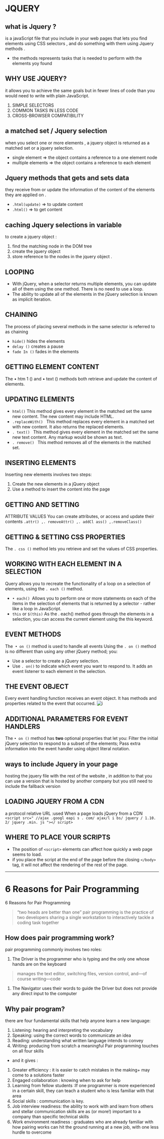 # JQUERY
## what is Jquery ?
is a javaScript file that you include in your web pages that lets you find elements using CSS selectors , and do something with them using Jquery methods .
* the methods represents tasks that is needed to perform with the elements yoy found 
## WHY USE JQUERY? 
it allows you to achieve 
the same goals but in fewer lines of code than you would need to write 
with plain JavaScript.
1. SIMPLE SELECTORS 
1. COMMON TASKS IN LESS CODE 
1. CROSS-BROWSER COMPATIBILITY
## a matched set / Jquery selection
when you select one or more elements , a jquery object is returned as a matched set or a jquery selection.
* single element => the object contains a reference to a one element node
* multiple elements => the object contains a reference to each element 
## Jquery methods that gets and sets data 
they receive from or update the information of the content of the elements they are applied on .
* `.html(update)` => to update content
* `.html()` => to get content
## caching Jquery selections in variable 
to create a jquery object :
1. find the matching node in the DOM tree
1. create the jquery object 
1. store reference to the nodes in the jquery object .
## LOOPING 
* With jQuery, when a selector 
returns multiple elements, you 
can update all of them using the 
one method. There is no need to 
use a loop. 
* The ability to update all of the 
elements in the jQuery selection 
is known as implicit iteration. 
## CHAINING 
The process of placing several 
methods in the same selector is 
referred to as chaining
* `hide()` hides the elements 
* `delay ()` creates a pause 
* `fade In ()` fades in the elements 
 ## GETTING ELEMENT CONTENT
 The • htm 1 () and • text () methods both retrieve and update the content 
of elements.
## UPDATING ELEMENTS 
* `html()` 
This method gives every element 
in the matched set the same new 
content. The new content may 
include HTML. 
* `.replaceWith() `
This method replaces every 
element in a matched set with 
new content. It also returns the 
replaced elements. 
* `. text() `
This method gives every element 
in the matched set the same new 
text content. Any markup would 
be shown as text. 
* `. remove() `
This method removes all of the 
elements in the matched set.
## INSERTING ELEMENTS 
Inserting new elements involves two steps: 
1. Create the new elements in a jQuery object 
2. Use a method to insert the content into the page 
## GETTING AND SETTING 
ATTRIBUTE VALUES 
You can create attributes, or access and update their contents
`.attr() ,. removeAttr() ,. addCl ass() ,.removeClass() `
## GETTING & SETTING CSS PROPERTIES 
The `. css ()` method lets you retrieve 
and set the values of CSS properties. 
## WORKING WITH EACH ELEMENT IN A SELECTION
Query allows you to recreate the functionality of a loop on a selection of elements, using the `. each ()` method. 
* `• each() `Allows you to perform one or 
more statements on each of 
the items in the selection of 
elements that is returned by a 
selector - rather like a loop in 
JavaScript.
* `this` or `$(this)` 
As the . each() method goes 
through the elements in a 
selection, you can access the 
current element using the this 
keyword.
## EVENT METHODS 
The` • on ()` method is used to handle all events
Using the `. on ()` method is no 
different than using any other 
jQuery method; you: 
* Use a selector to create a 
jQuery selection. 
* Use `. on()` to indicate which 
event you want to respond to. 
It adds an event listener to 
each element in the selection. 
## THE EVENT OBJECT 
Every event handling function receives an event object. 
It has methods and properties related to the event that occurred. 
![i](/Code301Reading-Notes/1.PNG)
## ADDITIONAL PARAMETERS FOR EVENT HANDLERS 
The `• on ()` method has **two**  optional properties that let you: 
Filter the initial jQuery selection to respond to a subset of the elements; 
Pass extra information into the event handler using object literal notation. 
## ways to include Jquery in your page 

hosting the jquery file with the rest of the website , in addition to that you can use a version that is hosted by another company but you still need to include the fallback version 
## LOADING JQUERY FROM A CDN
a protocol 
relative URL :used When a page loads jQuery from 
a CDN
`<script src=" //ajax .googl eapi s . com/ ajax/l i bs/ jquery / 1.10. 2/ jquery .min. js "></ script>`
## WHERE TO PLACE YOUR SCRIPTS 
* The position of `<script>` elements can affect 
how quickly a web page seems to load. 
* if you place the script at the end of the 
page before the closing `</body>` tag, it will not affect 
the rendering of the rest of the page. 
*** 
# 6 Reasons for Pair Programming
6 Reasons for Pair Programming
> “two heads are better than one”
pair programming is the practice of two developers sharing a single workstation to interactively tackle a coding task together
## How does pair programming work?
pair programming commonly involves two roles:
1. The Driver is the programmer who is typing and the only one whose hands are on the keyboard
> manages the text editor, switching files, version control, and—of course writing—code
1. The Navigator uses their words to guide the Driver but does not provide any direct input to the computer
## Why pair program?
there are four fundamental skills that help anyone learn a new language: 
1. Listening: hearing and interpreting the vocabulary 
1. Speaking: using the correct words to communicate an idea 
1. Reading: understanding what written language intends to convey 
1. Writing: producing from scratch a meaningful
Pair programming touches on all four skills
* and it gives : 
1. Greater efficiency : it is easier to catch mistakes in the making+  may come to a solutions faster
1. Engaged collaboration : knowing when to ask for help
1. Learning from fellow students :If one programmer is more experienced in a certain skill, they can teach a student who is less familiar with that area
1. Social skills : communication is key.
1. Job interview readiness: the ability to work with and learn from others and stellar communication skills are as (or more!) important to a company than specific technical skills
1. Work environment readiness : graduates who are already familiar with how pairing works can hit the ground running at a new job, with one less hurdle to overcome